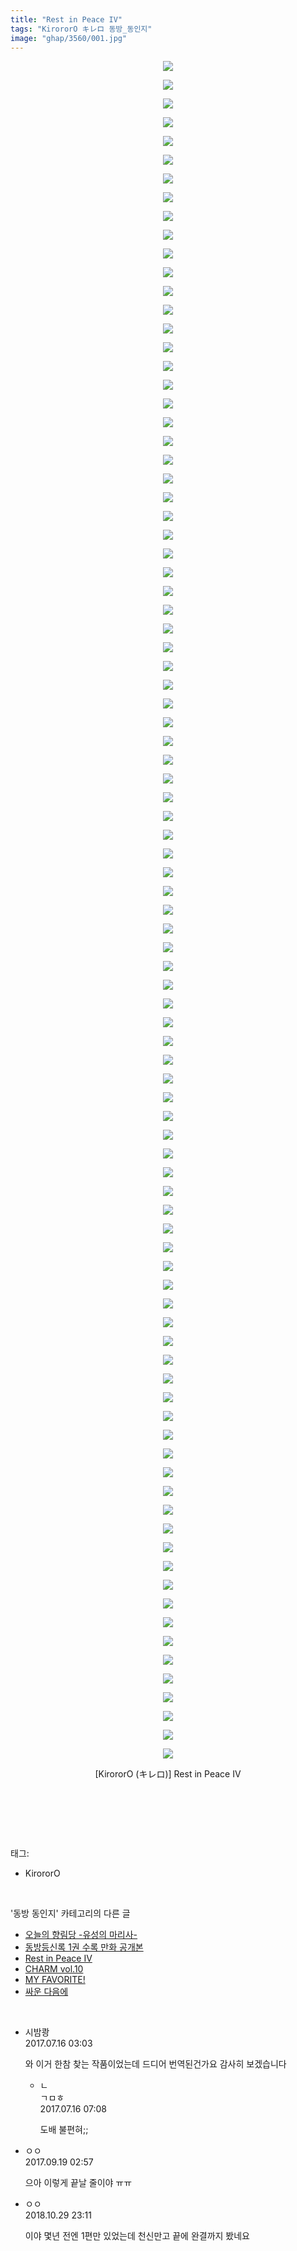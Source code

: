 ```yaml
---
title: "Rest in Peace IV"
tags: "KirororO キレロ 동방_동인지"
image: "ghap/3560/001.jpg"
---
```

<div class="article">
<p style="text-align: center; clear: none; float: none;"><img src="{{ site.nasurl }}/ghap/3560/001.jpg"/></p>
<p style="text-align: center; clear: none; float: none;"><img src="{{ site.nasurl }}/ghap/3560/002.jpg"/></p>
<p style="text-align: center; clear: none; float: none;"><img src="{{ site.nasurl }}/ghap/3560/003.jpg"/></p>
<p style="text-align: center; clear: none; float: none;"><img src="{{ site.nasurl }}/ghap/3560/004.jpg"/></p>
<p style="text-align: center; clear: none; float: none;"><img src="{{ site.nasurl }}/ghap/3560/005.jpg"/></p>
<p style="text-align: center; clear: none; float: none;"><img src="{{ site.nasurl }}/ghap/3560/006.jpg"/></p>
<p style="text-align: center; clear: none; float: none;"><img src="{{ site.nasurl }}/ghap/3560/007.jpg"/></p>
<p style="text-align: center; clear: none; float: none;"><img src="{{ site.nasurl }}/ghap/3560/008.jpg"/></p>
<p style="text-align: center; clear: none; float: none;"><img src="{{ site.nasurl }}/ghap/3560/009.jpg"/></p>
<p style="text-align: center; clear: none; float: none;"><img src="{{ site.nasurl }}/ghap/3560/010.jpg"/></p>
<p style="text-align: center; clear: none; float: none;"><img src="{{ site.nasurl }}/ghap/3560/011.jpg"/></p>
<p style="text-align: center; clear: none; float: none;"><img src="{{ site.nasurl }}/ghap/3560/012.jpg"/></p>
<p style="text-align: center; clear: none; float: none;"><img src="{{ site.nasurl }}/ghap/3560/013.jpg"/></p>
<p style="text-align: center; clear: none; float: none;"><img src="{{ site.nasurl }}/ghap/3560/014.jpg"/></p>
<p style="text-align: center; clear: none; float: none;"><img src="{{ site.nasurl }}/ghap/3560/015.jpg"/></p>
<p style="text-align: center; clear: none; float: none;"><img src="{{ site.nasurl }}/ghap/3560/016.jpg"/></p>
<p style="text-align: center; clear: none; float: none;"><img src="{{ site.nasurl }}/ghap/3560/017.jpg"/></p>
<p style="text-align: center; clear: none; float: none;"><img src="{{ site.nasurl }}/ghap/3560/018.jpg"/></p>
<p style="text-align: center; clear: none; float: none;"><img src="{{ site.nasurl }}/ghap/3560/019.jpg"/></p>
<p style="text-align: center; clear: none; float: none;"><img src="{{ site.nasurl }}/ghap/3560/020.jpg"/></p>
<p style="text-align: center; clear: none; float: none;"><img src="{{ site.nasurl }}/ghap/3560/021.jpg"/></p>
<p style="text-align: center; clear: none; float: none;"><img src="{{ site.nasurl }}/ghap/3560/022.jpg"/></p>
<p style="text-align: center; clear: none; float: none;"><img src="{{ site.nasurl }}/ghap/3560/023.jpg"/></p>
<p style="text-align: center; clear: none; float: none;"><img src="{{ site.nasurl }}/ghap/3560/024.jpg"/></p>
<p style="text-align: center; clear: none; float: none;"><img src="{{ site.nasurl }}/ghap/3560/025.jpg"/></p>
<p style="text-align: center; clear: none; float: none;"><img src="{{ site.nasurl }}/ghap/3560/026.jpg"/></p>
<p style="text-align: center; clear: none; float: none;"><img src="{{ site.nasurl }}/ghap/3560/027.jpg"/></p>
<p style="text-align: center; clear: none; float: none;"><img src="{{ site.nasurl }}/ghap/3560/028.jpg"/></p>
<p style="text-align: center; clear: none; float: none;"><img src="{{ site.nasurl }}/ghap/3560/029.jpg"/></p>
<p style="text-align: center; clear: none; float: none;"><img src="{{ site.nasurl }}/ghap/3560/030.jpg"/></p>
<p style="text-align: center; clear: none; float: none;"><img src="{{ site.nasurl }}/ghap/3560/031.jpg"/></p>
<p style="text-align: center; clear: none; float: none;"><img src="{{ site.nasurl }}/ghap/3560/032.jpg"/></p>
<p style="text-align: center; clear: none; float: none;"><img src="{{ site.nasurl }}/ghap/3560/033.jpg"/></p>
<p style="text-align: center; clear: none; float: none;"><img src="{{ site.nasurl }}/ghap/3560/034.jpg"/></p>
<p style="text-align: center; clear: none; float: none;"><img src="{{ site.nasurl }}/ghap/3560/035.jpg"/></p>
<p style="text-align: center; clear: none; float: none;"><img src="{{ site.nasurl }}/ghap/3560/036.jpg"/></p>
<p style="text-align: center; clear: none; float: none;"><img src="{{ site.nasurl }}/ghap/3560/037.jpg"/></p>
<p style="text-align: center; clear: none; float: none;"><img src="{{ site.nasurl }}/ghap/3560/038.jpg"/></p>
<p style="text-align: center; clear: none; float: none;"><img src="{{ site.nasurl }}/ghap/3560/039.jpg"/></p>
<p style="text-align: center; clear: none; float: none;"><img src="{{ site.nasurl }}/ghap/3560/040.jpg"/></p>
<p style="text-align: center; clear: none; float: none;"><img src="{{ site.nasurl }}/ghap/3560/041.jpg"/></p>
<p style="text-align: center; clear: none; float: none;"><img src="{{ site.nasurl }}/ghap/3560/042.jpg"/></p>
<p style="text-align: center; clear: none; float: none;"><img src="{{ site.nasurl }}/ghap/3560/043.jpg"/></p>
<p style="text-align: center; clear: none; float: none;"><img src="{{ site.nasurl }}/ghap/3560/044.jpg"/></p>
<p style="text-align: center; clear: none; float: none;"><img src="{{ site.nasurl }}/ghap/3560/045.jpg"/></p>
<p style="text-align: center; clear: none; float: none;"><img src="{{ site.nasurl }}/ghap/3560/046.jpg"/></p>
<p style="text-align: center; clear: none; float: none;"><img src="{{ site.nasurl }}/ghap/3560/047.jpg"/></p>
<p style="text-align: center; clear: none; float: none;"><img src="{{ site.nasurl }}/ghap/3560/048.jpg"/></p>
<p style="text-align: center; clear: none; float: none;"><img src="{{ site.nasurl }}/ghap/3560/049.jpg"/></p>
<p style="text-align: center; clear: none; float: none;"><img src="{{ site.nasurl }}/ghap/3560/050.jpg"/></p>
<p style="text-align: center; clear: none; float: none;"><img src="{{ site.nasurl }}/ghap/3560/051.jpg"/></p>
<p style="text-align: center; clear: none; float: none;"><img src="{{ site.nasurl }}/ghap/3560/052.jpg"/></p>
<p style="text-align: center; clear: none; float: none;"><img src="{{ site.nasurl }}/ghap/3560/053.jpg"/></p>
<p style="text-align: center; clear: none; float: none;"><img src="{{ site.nasurl }}/ghap/3560/054.jpg"/></p>
<p style="text-align: center; clear: none; float: none;"><img src="{{ site.nasurl }}/ghap/3560/055.jpg"/></p>
<p style="text-align: center; clear: none; float: none;"><img src="{{ site.nasurl }}/ghap/3560/056.jpg"/></p>
<p style="text-align: center; clear: none; float: none;"><img src="{{ site.nasurl }}/ghap/3560/057.jpg"/></p>
<p style="text-align: center; clear: none; float: none;"><img src="{{ site.nasurl }}/ghap/3560/058.jpg"/></p>
<p style="text-align: center; clear: none; float: none;"><img src="{{ site.nasurl }}/ghap/3560/059.jpg"/></p>
<p style="text-align: center; clear: none; float: none;"><img src="{{ site.nasurl }}/ghap/3560/060.jpg"/></p>
<p style="text-align: center; clear: none; float: none;"><img src="{{ site.nasurl }}/ghap/3560/061.jpg"/></p>
<p style="text-align: center; clear: none; float: none;"><img src="{{ site.nasurl }}/ghap/3560/062.jpg"/></p>
<p style="text-align: center; clear: none; float: none;"><img src="{{ site.nasurl }}/ghap/3560/063.jpg"/></p>
<p style="text-align: center; clear: none; float: none;"><img src="{{ site.nasurl }}/ghap/3560/064.jpg"/></p>
<p style="text-align: center; clear: none; float: none;"><img src="{{ site.nasurl }}/ghap/3560/065.jpg"/></p>
<p style="text-align: center; clear: none; float: none;"><img src="{{ site.nasurl }}/ghap/3560/066.jpg"/></p>
<p style="text-align: center; clear: none; float: none;"><img src="{{ site.nasurl }}/ghap/3560/067.jpg"/></p>
<p style="text-align: center; clear: none; float: none;"><img src="{{ site.nasurl }}/ghap/3560/068.jpg"/></p>
<p style="text-align: center; clear: none; float: none;"><img src="{{ site.nasurl }}/ghap/3560/069.jpg"/></p>
<p style="text-align: center; clear: none; float: none;"><img src="{{ site.nasurl }}/ghap/3560/070.jpg"/></p>
<p style="text-align: center; clear: none; float: none;"><img src="{{ site.nasurl }}/ghap/3560/071.jpg"/></p>
<p style="text-align: center; clear: none; float: none;"><img src="{{ site.nasurl }}/ghap/3560/072.jpg"/></p>
<p style="text-align: center; clear: none; float: none;"><img src="{{ site.nasurl }}/ghap/3560/073.jpg"/></p>
<p style="text-align: center; clear: none; float: none;"><img src="{{ site.nasurl }}/ghap/3560/074.jpg"/></p>
<p style="text-align: center; clear: none; float: none;"><img src="{{ site.nasurl }}/ghap/3560/075.jpg"/></p>
<p style="text-align: center; clear: none; float: none;"><img src="{{ site.nasurl }}/ghap/3560/076.jpg"/></p>
<p style="text-align: center; clear: none; float: none;"><img src="{{ site.nasurl }}/ghap/3560/077.jpg"/></p>
<p style="text-align: center; clear: none; float: none;"><img src="{{ site.nasurl }}/ghap/3560/078.jpg"/></p>
<p style="text-align: center; clear: none; float: none;"><img src="{{ site.nasurl }}/ghap/3560/079.jpg"/></p>
<p style="text-align: center; clear: none; float: none;"><img src="{{ site.nasurl }}/ghap/3560/080.jpg"/></p>
<p style="text-align: center; clear: none; float: none;"><img src="{{ site.nasurl }}/ghap/3560/081.jpg"/></p>
<p style="text-align: center; clear: none; float: none;"><img src="{{ site.nasurl }}/ghap/3560/082.jpg"/></p>
<p style="text-align: center; clear: none; float: none;"><img src="{{ site.nasurl }}/ghap/3560/083.jpg"/></p>
<p style="text-align: center; clear: none; float: none;"><img src="{{ site.nasurl }}/ghap/3560/084.jpg"/></p>
<p style="text-align: center; clear: none; float: none;"><img src="{{ site.nasurl }}/ghap/3560/085.jpg"/></p>
<p style="text-align: center; clear: none; float: none;"><img src="{{ site.nasurl }}/ghap/3560/086.jpg"/></p>
<p style="text-align: center; clear: none; float: none;"><img src="{{ site.nasurl }}/ghap/3560/087.jpg"/></p>
<p style="text-align: center; clear: none; float: none;"><img src="{{ site.nasurl }}/ghap/3560/088.jpg"/></p>
<p style="text-align: center; clear: none; float: none;"><img src="{{ site.nasurl }}/ghap/3560/089.jpg"/></p>
<p style="text-align: center; clear: none; float: none;"><img src="{{ site.nasurl }}/ghap/3560/090.jpg"/></p>
<p style="text-align: center; clear: none; float: none;"><img src="{{ site.nasurl }}/ghap/3560/091.jpg"/></p>
<p style="text-align: center; clear: none; float: none;">[KirororO (キレロ)] Rest in Peace IV</p>
<p style="text-align: center; clear: none; float: none;"><br/></p>
<p><br/></p>
</div><br/>
<div class="tagTrail">
<p>태그: </p>
<ul>
<li>KirororO</li>
</ul>
</div><br/>
<div class="another">
<p>'동방 동인지' 카테고리의 다른 글</p>
<ul>
<li><a href="/2017-07-21-ghap_3584">오늘의 향림당 -유성의 마리사-</a></li>
<li><a href="/2017-07-15-ghap_3562">동방등신록 1권 수록 만화 공개본</a></li>
<li><a href="/2017-07-14-ghap_3560">Rest in Peace IV</a></li>
<li><a href="/2017-07-14-ghap_3555">CHARM vol.10</a></li>
<li><a href="/2017-07-14-ghap_3554">MY FAVORITE!</a></li>
<li><a href="/2017-07-11-ghap_3528">싸운 다음에</a></li>
</ul>
</div><br/>
<div class="cb_module cb_fluid">
<div class="cb_wrt cb_profile">
<div class="comment">
<ul>
<li class="cb_thumb_off" id="comment15036784">
<div class="cb_comment_area">
<div class="cb_info_area">
<div class="cb_section">
<span class="cb_nick_name">시밤쾅</span>
</div>
<div class="cb_section">
<span class="cb_date">2017.07.16 03:03 </span>
</div>
</div>
<div class="cb_dsc_comment">
<p class="cb_dsc">
											와 이거 한참 찾는 작품이었는데 드디어 번역된건가요 감사히 보겠습니다
										</p>
</div>
<ul>
<li class="cb_thumb_off" id="comment15036828">
<span class="cb_bu_subnode">ㄴ</span>
<div class="cb_comment_area">
<div class="cb_info_area">
<div class="cb_section">
<span class="cb_nick_name">ㄱㅁㅎ</span>
</div>
<div class="cb_section">
<span class="cb_date">2017.07.16 07:08 </span>
</div>
</div>
<div class="cb_dsc_comment">
<p class="cb_dsc">
																도배 불편혀;;
															</p>
</div>
</div>
</li>
</ul>
</div></li>
<li class="cb_thumb_off" id="comment15085773">
<div class="cb_comment_area">
<div class="cb_info_area">
<div class="cb_section">
<span class="cb_nick_name">ㅇㅇ</span>
</div>
<div class="cb_section">
<span class="cb_date">2017.09.19 02:57 </span>
</div>
</div>
<div class="cb_dsc_comment">
<p class="cb_dsc">
											으아 이렇게 끝날 줄이야 ㅠㅠ
										</p>
</div>
</div></li>
<li class="cb_thumb_off" id="comment15364711">
<div class="cb_comment_area">
<div class="cb_info_area">
<div class="cb_section">
<span class="cb_nick_name">ㅇㅇ</span>
</div>
<div class="cb_section">
<span class="cb_date">2018.10.29 23:11 </span>
</div>
</div>
<div class="cb_dsc_comment">
<p class="cb_dsc">
											이야 몇년 전엔 1편만 있었는데 천신만고 끝에 완결까지 봤네요
										</p>
</div>
</div></li>
</ul>
</div>
</div><!-- commentList close -->
</div><br/>
